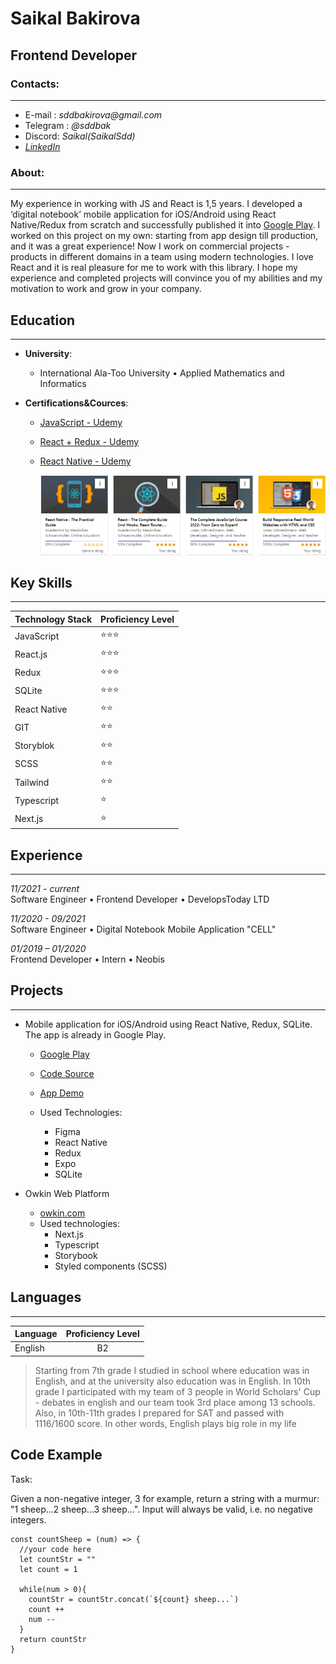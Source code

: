 # Saikal Bakirova

## Frontend Developer

### Contacts:

---

- E-mail : _sddbakirova@gmail.com_
- Telegram : _@sddbak_
- Discord: _Saikal(SaikalSdd)_
- _[LinkedIn](https://www.linkedin.com/in/saikal-bakirova/)_

### About:

---

My experience in working with JS and React is 1,5 years. I developed a ‘digital notebook’
mobile application for iOS/Android using React Native/Redux from
scratch and successfully published it into [Google Play](https://play.google.com/store/apps/details?id=com.bakirovasdd.digital_notebook_cell). I worked on this
project on my own: starting from app design till production, and it was
a great experience! Now I work on commercial projects - products in different domains in a team using modern technologies. I love React and it is real pleasure for me to work with this library. I hope my experience and completed projects will convince you of my abilities and my motivation to work and grow in your company.

## Education

---

- **University**:

  - International Ala-Too University • Applied Mathematics and Informatics

- **Certifications&Cources**:

  - [JavaScript - Udemy](https://www.udemy.com/course/the-complete-javascript-course/)
  - [React + Redux - Udemy](https://www.udemy.com/course/react-the-complete-guide-incl-redux/)
  - [React Native - Udemy](https://www.udemy.com/course/react-native-the-practical-guide/)

    ![Cources screenshot](./cources_screenshot.png)

## Key Skills

---

| Technology Stack | Proficiency Level |
| ---------------- | ----------------- |
| JavaScript       | ⭐⭐⭐            |
| React.js         | ⭐⭐⭐            |
| Redux            | ⭐⭐⭐            |
| SQLite           | ⭐⭐⭐            |
| React Native     | ⭐⭐              |
| GIT              | ⭐⭐              |
| Storyblok        | ⭐⭐              |
| SCSS             | ⭐⭐              |
| Tailwind         | ⭐⭐              |
| Typescript       | ⭐                |
| Next.js          | ⭐                |

## Experience

---

_11/2021 - current_  
Software Engineer • Frontend Developer • DevelopsToday LTD

_11/2020 - 09/2021_  
Software Engineer • Digital Notebook Mobile Application "CELL"

_01/2019 – 01/2020_  
Frontend Developer • Intern • Neobis

## Projects

---

- Mobile application for iOS/Android using React Native, Redux, SQLite. The app is already in Google Play.

  - [Google Play](https://play.google.com/store/apps/details?id=com.bakirovasdd.digital_notebook_cell)
  - [Code Source](https://github.com/SaikalSdd/cell-app)
  - [App Demo](https://www.youtube.com/watch?v=SZVCg4qr_ms)

  - Used Technologies:
    - Figma
    - React Native
    - Redux
    - Expo
    - SQLite

- Owkin Web Platform
  - [owkin.com](https://owkin.com/)
  - Used technologies:
    - Next.js
    - Typescript
    - Storybook
    - Styled components (SCSS)

## Languages

---

| Language | Proficiency Level |
| -------- | :---------------: |
| English  |        B2         |

> Starting from 7th grade I studied in school where education was in English, and at the university also education was in English. In 10th grade I participated with my team of 3 people in World Scholars' Cup - debates in english and our team took 3rd place among 13 schools. Also, in 10th-11th grades I prepared for SAT and passed with 1116/1600 score. In other words, English plays big role in my life

## Code Example

Task:

Given a non-negative integer, 3 for example, return a string with a murmur: "1 sheep...2 sheep...3 sheep...". Input will always be valid, i.e. no negative integers.

```
const countSheep = (num) => {
  //your code here
  let countStr = ""
  let count = 1

  while(num > 0){
    countStr = countStr.concat(`${count} sheep...`)
    count ++
    num --
  }
  return countStr
}
```
